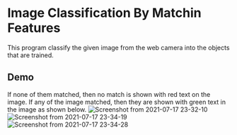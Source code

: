 # Image Classification By Matchin Features
This program classify the given image from the web camera into the objects that are trained. 
## Demo
If none of them matched, then no match is shown with red text on the image. If any of the image matched, then they are shown with green text in the image as shown below.
![Screenshot from 2021-07-17 23-32-10](https://user-images.githubusercontent.com/56423554/126074928-32ce8cc3-a877-4b7d-9493-611e1c65a8e9.png)
![Screenshot from 2021-07-17 23-34-19](https://user-images.githubusercontent.com/56423554/126074930-cbc7d9f6-71f9-4fcf-94b6-3eb3e09af821.png)
![Screenshot from 2021-07-17 23-34-28](https://user-images.githubusercontent.com/56423554/126074934-55302c70-f560-484e-9651-62c8795ceb3b.png)

